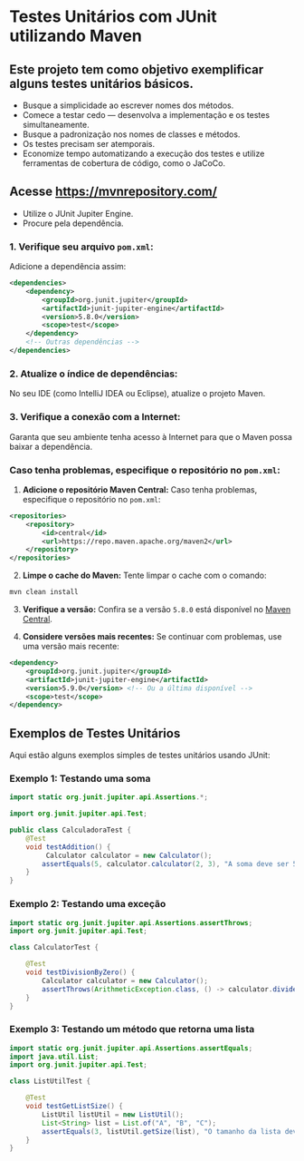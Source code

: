 

# Testes Unitários com JUnit utilizando Maven

## Este projeto tem como objetivo exemplificar alguns testes unitários básicos.

* Busque a simplicidade ao escrever nomes dos métodos.
* Comece a testar cedo — desenvolva a implementação e os testes simultaneamente.
* Busque a padronização nos nomes de classes e métodos.
* Os testes precisam ser atemporais.
* Economize tempo automatizando a execução dos testes e utilize ferramentas de cobertura de código, como o JaCoCo.

## Acesse https://mvnrepository.com/

* Utilize o JUnit Jupiter Engine.
* Procure pela dependência.

### 1. Verifique seu arquivo `pom.xml`:

Adicione a dependência assim:

```xml
<dependencies>
    <dependency>
        <groupId>org.junit.jupiter</groupId>
        <artifactId>junit-jupiter-engine</artifactId>
        <version>5.8.0</version>
        <scope>test</scope>
    </dependency>
    <!-- Outras dependências -->
</dependencies>
```



### 2. Atualize o índice de dependências:

No seu IDE (como IntelliJ IDEA ou Eclipse), atualize o projeto Maven.

### 3. Verifique a conexão com a Internet:

Garanta que seu ambiente tenha acesso à Internet para que o Maven possa baixar a dependência.

### Caso tenha problemas, especifique o repositório no `pom.xml`:

1. **Adicione o repositório Maven Central:** Caso tenha problemas, especifique o repositório no `pom.xml`:

```xml
<repositories>
    <repository>
        <id>central</id>
        <url>https://repo.maven.apache.org/maven2</url>
    </repository>
</repositories>
```

2. **Limpe o cache do Maven:** Tente limpar o cache com o comando:

```bash
mvn clean install
```

3. **Verifique a versão:** Confira se a versão `5.8.0` está disponível no [Maven Central](https://search.maven.org/).

4. **Considere versões mais recentes:** Se continuar com problemas, use uma versão mais recente:

```xml
<dependency>
    <groupId>org.junit.jupiter</groupId>
    <artifactId>junit-jupiter-engine</artifactId>
    <version>5.9.0</version> <!-- Ou a última disponível -->
    <scope>test</scope>
</dependency>
```

## Exemplos de Testes Unitários

Aqui estão alguns exemplos simples de testes unitários usando JUnit:

### Exemplo 1: Testando uma soma

```java
import static org.junit.jupiter.api.Assertions.*;

import org.junit.jupiter.api.Test;

public class CalculadoraTest {
    @Test
    void testAddition() {
         Calculator calculator = new Calculator();
        assertEquals(5, calculator.calculator(2, 3), "A soma deve ser 5");
    }
}
```

### Exemplo 2: Testando uma exceção

```java
import static org.junit.jupiter.api.Assertions.assertThrows;
import org.junit.jupiter.api.Test;

class CalculatorTest {

    @Test
    void testDivisionByZero() {
        Calculator calculator = new Calculator();
        assertThrows(ArithmeticException.class, () -> calculator.divide(1, 0), "Divisão por zero deve lançar exceção");
    }
}
```

### Exemplo 3: Testando um método que retorna uma lista

```java
import static org.junit.jupiter.api.Assertions.assertEquals;
import java.util.List;
import org.junit.jupiter.api.Test;

class ListUtilTest {

    @Test
    void testGetListSize() {
        ListUtil listUtil = new ListUtil();
        List<String> list = List.of("A", "B", "C");
        assertEquals(3, listUtil.getSize(list), "O tamanho da lista deve ser 3");
    }
}
```


